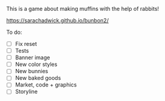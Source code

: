 This is a game about making muffins with the help of rabbits!

https://sarachadwick.github.io/bunbon2/

To do:

- [ ] Fix reset
- [ ] Tests
- [ ] Banner image
- [ ] New color styles
- [ ] New bunnies
- [ ] New baked goods
- [ ] Market, code + graphics
- [ ] Storyline
